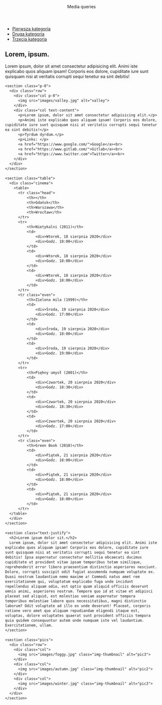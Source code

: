 <!DOCTYPE html>
<html lang="pl">

<head>
  <meta charset="UTF-8">
  <meta name="viewport" content="width=device-width, initial-scale=1.0">
  <meta http-equiv="X-UA-Compatible" content="ie=edge">
  <title>Wstęp do technologii Web - laboratorium</title>
  <link rel="stylesheet" href="zad_02.css">
</head>

<body>
  <div class="container">
    <header class="background-img">
      <div class="content">Media queries</div>
    </header>
    <nav>
      <ul>
        <li><a href="#">Pierwsza kategoria</a></li>
        <li><a href="#">Druga kategoria</a></li>
        <li><a href="#">Trzecia kategoria</a></li>
      </ul>
    </nav>
    <section>
      <h2>Lorem, ipsum.</h2>
      <div class="description">
        Lorem ipsum, dolor sit amet consectetur adipisicing elit. Animi iste explicabo quos aliquam ipsam! Corporis eos dolore, cupiditate iure sunt quisquam nisi at veritatis corrupti sequi tenetur ea sint debitis!
      </div>
    </section>

    <section class="p-0">
      <div class="row">
        <div class="col p-0">
          <img src="images/valley.jpg" alt="valley">
        </div>
        <div class="col text-content">
          <p>Lorem ipsum, dolor sit amet consectetur adipisicing elit.</p> 
          <p>Animi iste explicabo quos aliquam ipsam! Corporis eos dolore, cupiditate iure sunt quisquam nisi at veritatis corrupti sequi tenetur ea sint debitis!</p>
          <p>Tyrdum dyrdum.</p>
          <p>Links: </p>
          <a href="https://www.google.com/">Google</a><br>
          <a href="https://www.gitlab.com/">Gitlab</a><br>
          <a href="https://www.twitter.com">Twitter</a><br>
        </div>
      </div>
    </section>

    <section class="table">
      <div class="cinema">
        <table>
          <tr class="head">
              <th></th>
              <th>Gdańsk</th>
              <th>Warszawa</th>
              <th>Wrocław</th>
          </tr>
          <tr>
              <th>Nietykalni (2011)</th>
              <td>
                  <div>Wtorek, 18 sierpnia 2020</div>
                  <div>Godz. 18:00</div>
              </td>
              <td>
                  <div>Wtorek, 18 sierpnia 2020</div>
                  <div>Godz. 18:00</div>
              </td>
              <td>
                  <div>Wtorek, 18 sierpnia 2020</div>
                  <div>Godz. 18:00</div>
              </td>
          </tr>
          <tr class="even">
              <th>Zielona mila (1999)</th>
              <td>
                  <div>Środa, 19 sierpnia 2020</div>
                  <div>Godz. 17:00</div>
              </td>
              <td>
                  <div>Środa, 19 sierpnia 2020</div>
                  <div>Godz. 18:00</div>
              </td>
              <td>
                  <div>Środa, 19 sierpnia 2020</div>
                  <div>Godz. 19:00</div>
              </td>
          </tr>
          <tr>
              <th>Piękny umysł (2001)</th>
              <td>
                  <div>Czwartek, 20 sierpnia 2020</div>
                  <div>Godz. 18:30</div>
              </td>
              <td>
                  <div>Czwartek, 20 sierpnia 2020</div>
                  <div>Godz. 18:30</div>
              </td>
              <td>
                  <div>Czwartek, 20 sierpnia 2020</div>
                  <div>Godz. 17:00</div>
              </td>
          </tr>
          <tr class="even">
              <th>Green Book (2018)</th>
              <td>
                  <div>Piątek, 21 sierpnia 2020</div>
                  <div>Godz. 18:00</div>
              </td>
              <td>
                  <div>Piątek, 21 sierpnia 2020</div>
                  <div>Godz. 18:00</div>
              </td>
              <td>
                  <div>Piątek, 21 sierpnia 2020</div>
                  <div>Godz. 18:00</div>
              </td>
          </tr>
      </table>
      </div>
    </section>

    <section class="text-justify">
      <h2>Lorem ipsum dolor sit.</h2>
      Lorem ipsum, dolor sit amet consectetur adipisicing elit. Animi iste explicabo quos aliquam ipsam! Corporis eos dolore, cupiditate iure sunt quisquam nisi at veritatis corrupti sequi tenetur ea sint debitis! Ipsa aspernatur consectetur mollitia obcaecati ducimus cupiditate ut provident vitae ipsam temporibus totam similique, reprehenderit error libero praesentium distinctio asperiores nesciunt. Dolore, corrupti suscipit odit fugiat assumenda numquam voluptate ex. Quasi nostrum laudantium nemo maxime a! Commodi natus amet rem exercitationem qui, voluptatum explicabo fuga unde incidunt repellendus aliquam odio, est optio quam aliquid officiis deserunt omnis animi, asperiores nostrum. Tempore quo id at vitae et adipisci placeat sed aliquid, est molestias veniam aspernatur tempora temporibus molestiae labore quos necessitatibus, magni distinctio laborum? Odit voluptate ad illo ex unde deserunt! Placeat, corporis ratione vero amet quo aliquam repudiandae eligendi itaque est, voluptas, dolore voluptates quaerat sunt provident officiis tempora quia quidem consequuntur autem unde numquam iste vel laudantium. Exercitationem, ullam.
    </section>

    <section class="pics">
      <div class="row">
        <div class="col">
          <img src="images/foggy.jpg" class="img-thumbnail" alt="pic3">
        </div>
        <div class="col">
          <img src="images/autumn.jpg" class="img-thumbnail" alt="pic2">
        </div>
        <div class="col">
          <img src="images/winter.jpg" class="img-thumbnail" alt="pic3">
        </div>
      </div>
    </section>
  </div>

</body>

</html>
